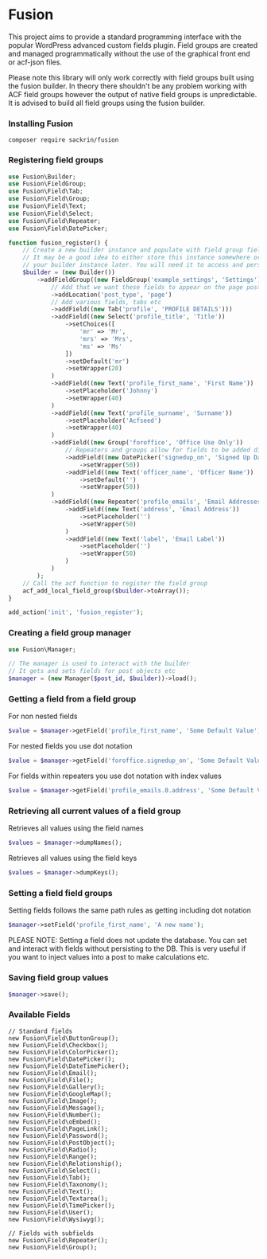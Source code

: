 # Fusion

This project aims to provide a standard programming interface with the popular WordPress advanced custom fields plugin. Field groups are created and managed programmatically without the use of the graphical front end or acf-json files.

Please note this library will only work correctly with field groups built using the fusion builder. In theory there shouldn't be any problem working with ACF field groups however the output of native field groups is unpredictable. It is advised to build all field groups using the fusion builder.

### Installing Fusion

```
composer require sackrin/fusion
``` 

### Registering field groups

```php
use Fusion\Builder;
use Fusion\FieldGroup;
use Fusion\Field\Tab;
use Fusion\Field\Group;
use Fusion\Field\Text;
use Fusion\Field\Select;
use Fusion\Field\Repeater;
use Fusion\Field\DatePicker;

function fusion_register() {
    // Create a new builder instance and populate with field group fields
    // It may be a good idea to either store this instance somewhere or create a function to access
    // your builder instance later. You will need it to access and persist field values
    $builder = (new Builder())
        ->addFieldGroup((new FieldGroup('example_settings', 'Settings'))
            // Add that we want these fields to appear on the page post type
            ->addLocation('post_type', 'page')
            // Add various fields, tabs etc
            ->addField((new Tab('profile', 'PROFILE DETAILS')))
            ->addField((new Select('profile_title', 'Title'))
                ->setChoices([
                    'mr' => 'Mr',
                    'mrs' => 'Mrs',
                    'ms' => 'Ms'
                ])
                ->setDefault('mr')
                ->setWrapper(20)
            )
            ->addField((new Text('profile_first_name', 'First Name'))
                ->setPlaceholder('Johnny')
                ->setWrapper(40)
            )
            ->addField((new Text('profile_surname', 'Surname'))
                ->setPlaceholder('Acfseed')
                ->setWrapper(40)
            )
            ->addField((new Group('foroffice', 'Office Use Only'))
                // Repeaters and groups allow for fields to be added directly against them
                ->addField((new DatePicker('signedup_on', 'Signed Up Date'))
                    ->setWrapper(50))
                ->addField((new Text('officer_name', 'Officer Name'))
                    ->setDefault('')
                    ->setWrapper(50))
            )
            ->addField((new Repeater('profile_emails', 'Email Addresses'))
                ->addField((new Text('address', 'Email Address'))
                    ->setPlaceholder('')
                    ->setWrapper(50)
                )
                ->addField((new Text('label', 'Email Label'))
                    ->setPlaceholder('')
                    ->setWrapper(50)
                )
            )
        );
    // Call the acf function to register the field group
    acf_add_local_field_group($builder->toArray());
}

add_action('init', 'fusion_register');

```

### Creating a field group manager

```php
use Fusion\Manager;

// The manager is used to interact with the builder
// It gets and sets fields for post objects etc
$manager = (new Manager($post_id, $builder))->load();

```

### Getting a field from a field group

For non nested fields 

```php
$value = $manager->getField('profile_first_name', 'Some Default Value');
```

For nested fields you use dot notation

```php
$value = $manager->getField('foroffice.signedup_on', 'Some Default Value');
```

For fields within repeaters you use dot notation with index values

```php
$value = $manager->getField('profile_emails.0.address', 'Some Default Value');
```

### Retrieving all current values of a field group

Retrieves all values using the field names

```php
$values = $manager->dumpNames();
```

Retrieves all values using the field keys

```php
$values = $manager->dumpKeys();
```

### Setting a field field groups

Setting fields follows the same path rules as getting including dot notation

```php
$manager->setField('profile_first_name', 'A new name');
```

PLEASE NOTE: Setting a field does not update the database. You can set and interact with fields without persisting to the DB. This is very useful if you want to inject values into a post to make calculations etc. 

### Saving field group values

```php
$manager->save();
```

### Available Fields

```
// Standard fields
new Fusion\Field\ButtonGroup();
new Fusion\Field\Checkbox();
new Fusion\Field\ColorPicker();
new Fusion\Field\DatePicker();
new Fusion\Field\DateTimePicker();
new Fusion\Field\Email();
new Fusion\Field\File();
new Fusion\Field\Gallery();
new Fusion\Field\GoogleMap();
new Fusion\Field\Image();
new Fusion\Field\Message();
new Fusion\Field\Number();
new Fusion\Field\oEmbed();
new Fusion\Field\PageLink();
new Fusion\Field\Password();
new Fusion\Field\PostObject();
new Fusion\Field\Radio();
new Fusion\Field\Range();
new Fusion\Field\Relationship();
new Fusion\Field\Select();
new Fusion\Field\Tab();
new Fusion\Field\Taxonomy();
new Fusion\Field\Text();
new Fusion\Field\Textarea();
new Fusion\Field\TimePicker();
new Fusion\Field\User();
new Fusion\Field\Wysiwyg();

// Fields with subfields
new Fusion\Field\Repeater();
new Fusion\Field\Group();
```